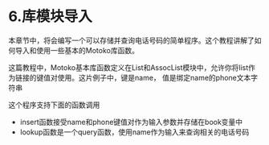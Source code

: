 # 6.库模块导入



本章节中，将会编写一个可以存储并查询电话号码的简单程序。这个教程讲解了如何导入和使用一些基本的Motoko库函数。

这篇教程中，Motoko基本库函数定义在List和AssocList模块中，允许你将list作为链接的键值对使用。这片例子中，键是name， 值是绑定name的phone文本字符串

这个程序支持下面的函数调用

* insert函数接受name和phone键值对作为输入参数并存储在book变量中
* lookup函数是一个query函数，使用name作为输入来查询相关的电话号码

